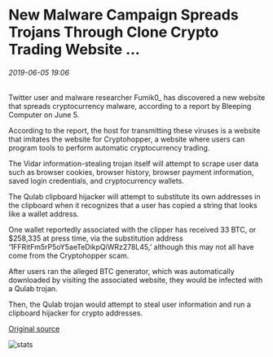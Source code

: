 # New Malware Campaign Spreads Trojans Through Clone Crypto Trading Website ...

###### 2019-06-05 19:06

Twitter user and malware researcher Fumik0\_ has discovered a new website that spreads cryptocurrency malware, according to a report by Bleeping Computer on June 5.

According to the report, the host for transmitting these viruses is a website that imitates the website for Cryptohopper, a website where users can program tools to perform automatic cryptocurrency trading.

The Vidar information-stealing trojan itself will attempt to scrape user data such as browser cookies, browser history, browser payment information, saved login credentials, and cryptocurrency wallets.

The Qulab clipboard hijacker will attempt to substitute its own addresses in the clipboard when it recognizes that a user has copied a string that looks like a wallet address.

One wallet reportedly associated with the clipper has received 33 BTC, or $258,335 at press time, via the substitution address ‘1FFRitFm5rP5oY5aeTeDikpQiWRz278L45,’ although this may not all have come from the Cryptohopper scam.

After users ran the alleged BTC generator, which was automatically downloaded by visiting the associated website, they would be infected with a Qulab trojan.

Then, the Qulab trojan would attempt to steal user information and run a clipboard hijacker for crypto addresses.

[Original source](https://cointelegraph.com/news/new-malware-campaign-spreads-trojans-through-clone-crypto-trading-website)

![stats](https://c.statcounter.com/11760860/0/a89fa40b/1/ "stats")